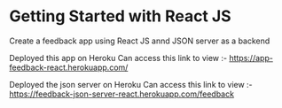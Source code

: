# Getting Started with React JS

Create a feedback app using React JS annd JSON server as a backend

Deployed this app on Heroku
Can access this link to view :- https://app-feedback-react.herokuapp.com/

Deployed the json server on Heroku
Can access this link to view :- https://feedback-json-server-react.herokuapp.com/feedback
